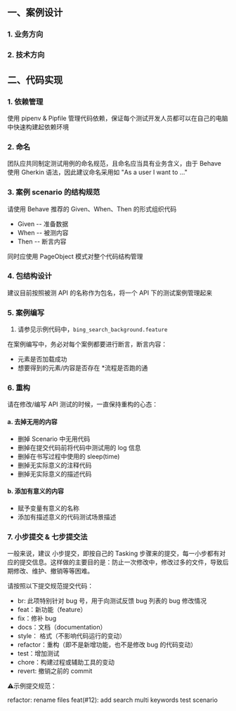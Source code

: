 ## 一、案例设计
### 1. 业务方向
### 2. 技术方向


## 二、代码实现
### 1. 依赖管理
使用 pipenv & Pipfile 管理代码依赖，保证每个测试开发人员都可以在自己的电脑中快速构建起依赖环境

### 2. 命名
团队应共同制定测试用例的命名规范，且命名应当具有业务含义，由于 Behave 使用 Gherkin 语法，因此建议命名采用如
"As a user I want to ..."

### 3. 案例 scenario 的结构规范
请使用 Behave 推荐的 Given、When、Then 的形式组织代码

* Given -- 准备数据
* When -- 被测内容
* Then -- 断言内容

同时应使用 PageObject 模式对整个代码结构管理

### 4. 包结构设计
建议目前按照被测 API 的名称作为包名，将一个 API 下的测试案例管理起来

### 5. 案例编写
1. 请参见示例代码中，`bing_search_background.feature`

在案例编写中，务必对每个案例都要进行断言，断言内容：
* 元素是否加载成功
* 想要得到的元素/内容是否存在
*流程是否跑的通

### 6. 重构
请在修改/编写 API 测试的时候，一直保持重构的心态：
#### a. 去掉无用的内容
* 删掉 Scenario 中无用代码
* 删掉在提交代码前将代码中测试用的 log 信息
* 删掉在书写过程中使用的 sleep(time)
* 删掉无实际意义的注释代码
* 删掉无实际意义的描述代码

#### b. 添加有意义的内容
* 赋予变量有意义的名称
* 添加有描述意义的代码测试场景描述

### 7. 小步提交 & 七步提交法
一般来说，建议 小步提交，即按自己的 Tasking 步骤来的提交，每一小步都有对应的提交信息。这样做的主要目的是：防止一次修改中，修改过多的文件，导致后期修改、维护、撤销等等困难。

请按照以下提交规范提交代码：
* br: 此项特别针对 bug 号，用于向测试反馈 bug 列表的 bug 修改情况
* feat：新功能（feature）
* fix：修补 bug
* docs：文档（documentation）
* style： 格式（不影响代码运行的变动）
* refactor：重构（即不是新增功能，也不是修改 bug 的代码变动）
* test：增加测试
* chore：构建过程或辅助工具的变动
* revert: 撤销之前的 commit

⚠️示例提交规范：

refactor: rename files
feat(#12): add search multi keywords test scenario

